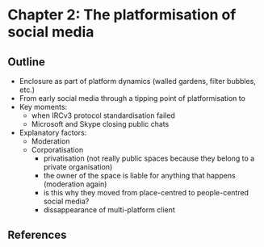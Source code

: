 # Chapter 2: The platformisation of social media

## Outline

* Enclosure as part of platform dynamics (walled gardens, filter bubbles, etc.)
* From early social media through a tipping point of platformisation to 
* Key moments:
    + when IRCv3 protocol standardisation failed
    + Microsoft and Skype closing public chats
 * Explanatory factors:
    + Moderation
    + Corporatisation
        - privatisation (not really public spaces because they belong to a private organisation)
        - the owner of the space is liable for anything that happens (moderation again)
        - is this why they moved from place-centred to people-centred social media?
        - dissappearance of multi-platform client

## References

